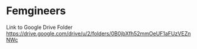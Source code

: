 # Femgineers

Link to Google Drive Folder https://drive.google.com/drive/u/2/folders/0B0jbXfh52mmOeUF1aFUzVEZnNWc
